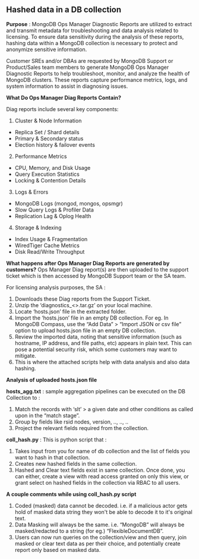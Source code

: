 ## Hashed data in a DB collection

**Purpose** : MongoDB Ops Manager Diagnostic Reports are utilized to extract and transmit metadata for troubleshooting and data analysis related to licensing. To ensure data sensitivity during the analysis of these reports, hashing data within a MongoDB collection is necessary to protect and anonymize sensitive information.

Customer SREs and/or DBAs are requested by MongoDB Support or Product/Sales team members to generate MongoDB Ops Manager Diagnostic Reports to help troubleshoot, monitor, and analyze the health of MongoDB clusters. These reports capture performance metrics, logs, and system information to assist in diagnosing issues.

**What Do Ops Manager Diag Reports Contain?**

Diag reports include several key components:

1. Cluster & Node Information
- Replica Set / Shard details
- Primary & Secondary status
- Election history & failover events

2. Performance Metrics
- CPU, Memory, and Disk Usage
- Query Execution Statistics
- Locking & Contention Details

3. Logs & Errors
- MongoDB Logs (mongod, mongos, opsmgr)
- Slow Query Logs & Profiler Data
- Replication Lag & Oplog Health

4. Storage & Indexing
- Index Usage & Fragmentation
- WiredTiger Cache Metrics
- Disk Read/Write Throughput

**What happens after Ops Manager Diag Reports are generated by customers?**
Ops Manager Diag report(s) are then uploaded to the support ticket which is then accessed by MongoDB Support team or the SA team. 

For licensing analysis purposes, the SA :

1. Downloads these Diag reports from the Support Ticket.
2. Unzip the ‘diagnostics_<<date>>.tar.gz’ on your local machine.
3. Locate ‘hosts.json’ file in the extracted folder.
4. Import the ‘hosts.json’ file in an empty DB collection. For eg. In MongoDB Compass, use the “Add Data” > “Import JSON or csv file” option to upload hosts.json file in an empty DB collection.
5. Review the imported data, noting that sensitive information (such as hostname, IP address, and file paths, etc) appears in plain text. This can pose a potential security risk, which some customers may want to mitigate.
6. This is where the attached scripts help with data analysis and also data hashing.

**Analysis of uploaded hosts.json file**

**hosts_agg.txt** : sample aggregation pipelines can be executed on the DB Collection to :
1. Match the records with ‘slt’ > a given date and other conditions as called upon in the “match stage”. 
2. Group by fields like rsid nodes, version, .., .., ..
3. Project the relevant fields required from the collection.

**coll_hash.py** : This is python script that :
1. Takes input from you for name of db collection and the list of fields you want to hash in that collection.
2. Creates new hashed fields in the same collection.
3. Hashed and Clear text fields exist in same collection. Once done, you can either, create a view with read access granted on only this view, or grant select on hashed fields in the collection via RBAC to all users.

**A couple comments while using coll_hash.py script**
1. Coded (masked) data cannot be decoded. i.e. if a malicious actor gets hold of masked data string they won't be able to decode it to it's original text.
2. Data Masking will always be the same. i.e. “MongoDB” will always be masked/redacted to a string (for eg.) “FlexibleDocumentDB”.
3. Users can now run queries on the collection/view and then query, join masked or clear text data as per their choice, and potentially create report only based on masked data.
